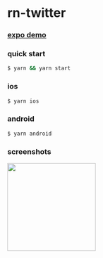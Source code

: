 # rn-twitter

### [expo demo](https://expo.io/@w771854332/rn-twitter)

### quick start

```bash
$ yarn && yarn start
```
### ios
```bash
$ yarn ios
```

### android
```bash
$ yarn android
```

### screenshots

<img style="width: 200px" src="https://github.com/w771854332/rn-twitter/blob/master/screenshots/home.png?raw=true" />
